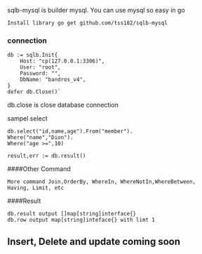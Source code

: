 sqlb-mysql is builder mysql.
You can use mysql so easy in go

`Install library
go get github.com/tss182/sqlb-mysql`

### connection
 	db := sqlb.Init{
 		Host: "cp(127.0.0.1:3306)",
 		User: "root",
 		Password: "",
 		DbName: "bandros_v4",
 	}
 	defer db.Close()`

db.close is close database connection

sampel select

    db.select("id,name,age").From("member").
    Where("name","Dion"). 
    Where("age >=",10)
    
    result,err := db.result()
####Other Command
 
    More command Join,OrderBy, WhereIn, WhereNotIn,WhereBetween, 
    Having, Limit, etc

####Result

    db.result output []map[string]interface{}
    db.row output map[string]inteface{} with limt 1
    
    
## **Insert, Delete and update coming soon**
